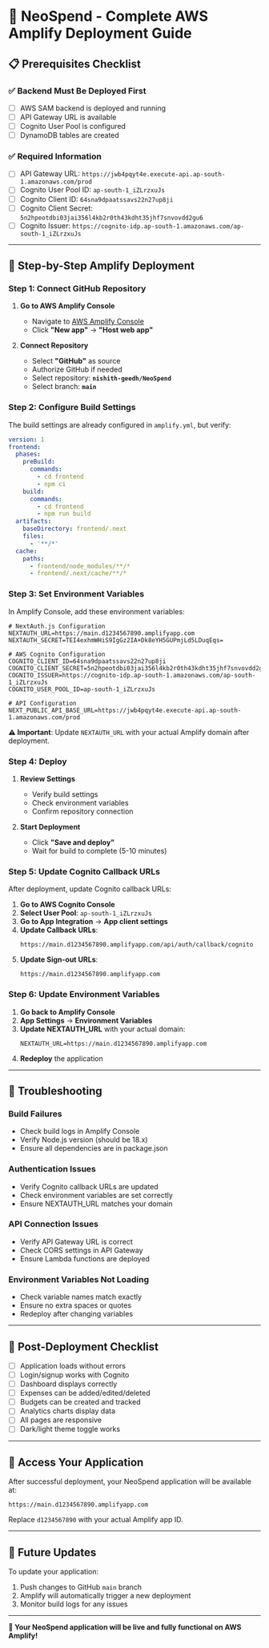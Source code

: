 # 🚀 NeoSpend - Complete AWS Amplify Deployment Guide

## 📋 **Prerequisites Checklist**

### ✅ **Backend Must Be Deployed First**
- [ ] AWS SAM backend is deployed and running
- [ ] API Gateway URL is available
- [ ] Cognito User Pool is configured
- [ ] DynamoDB tables are created

### ✅ **Required Information**
- [ ] API Gateway URL: `https://jwb4pqyt4e.execute-api.ap-south-1.amazonaws.com/prod`
- [ ] Cognito User Pool ID: `ap-south-1_iZLrzxuJs`
- [ ] Cognito Client ID: `64sna9dpaatssavs22n27up8ji`
- [ ] Cognito Client Secret: `5n2hpeotdbi03jai356l4kb2r0th43kdht35jhf7snvovdd2gu6`
- [ ] Cognito Issuer: `https://cognito-idp.ap-south-1.amazonaws.com/ap-south-1_iZLrzxuJs`

---

## 🎯 **Step-by-Step Amplify Deployment**

### **Step 1: Connect GitHub Repository**

1. **Go to AWS Amplify Console**
   - Navigate to [AWS Amplify Console](https://console.aws.amazon.com/amplify/)
   - Click **"New app"** → **"Host web app"**

2. **Connect Repository**
   - Select **"GitHub"** as source
   - Authorize GitHub if needed
   - Select repository: **`nishith-geedh/NeoSpend`**
   - Select branch: **`main`**

### **Step 2: Configure Build Settings**

The build settings are already configured in `amplify.yml`, but verify:

```yaml
version: 1
frontend:
  phases:
    preBuild:
      commands:
        - cd frontend
        - npm ci
    build:
      commands:
        - cd frontend
        - npm run build
  artifacts:
    baseDirectory: frontend/.next
    files:
      - '**/*'
  cache:
    paths:
      - frontend/node_modules/**/*
      - frontend/.next/cache/**/*
```

### **Step 3: Set Environment Variables**

In Amplify Console, add these environment variables:

```env
# NextAuth.js Configuration
NEXTAUTH_URL=https://main.d1234567890.amplifyapp.com
NEXTAUTH_SECRET=TEI4exhmWHiS9IgGz2IA+Dk8eYH5GUPmjLd5LDuqEqs=

# AWS Cognito Configuration
COGNITO_CLIENT_ID=64sna9dpaatssavs22n27up8ji
COGNITO_CLIENT_SECRET=5n2hpeotdbi03jai356l4kb2r0th43kdht35jhf7snvovdd2gu6
COGNITO_ISSUER=https://cognito-idp.ap-south-1.amazonaws.com/ap-south-1_iZLrzxuJs
COGNITO_USER_POOL_ID=ap-south-1_iZLrzxuJs

# API Configuration
NEXT_PUBLIC_API_BASE_URL=https://jwb4pqyt4e.execute-api.ap-south-1.amazonaws.com/prod
```

**⚠️ Important**: Update `NEXTAUTH_URL` with your actual Amplify domain after deployment.

### **Step 4: Deploy**

1. **Review Settings**
   - Verify build settings
   - Check environment variables
   - Confirm repository connection

2. **Start Deployment**
   - Click **"Save and deploy"**
   - Wait for build to complete (5-10 minutes)

### **Step 5: Update Cognito Callback URLs**

After deployment, update Cognito callback URLs:

1. **Go to AWS Cognito Console**
2. **Select User Pool**: `ap-south-1_iZLrzxuJs`
3. **Go to App Integration** → **App client settings**
4. **Update Callback URLs**:
   ```
   https://main.d1234567890.amplifyapp.com/api/auth/callback/cognito
   ```
5. **Update Sign-out URLs**:
   ```
   https://main.d1234567890.amplifyapp.com
   ```

### **Step 6: Update Environment Variables**

1. **Go back to Amplify Console**
2. **App Settings** → **Environment Variables**
3. **Update NEXTAUTH_URL** with your actual domain:
   ```
   NEXTAUTH_URL=https://main.d1234567890.amplifyapp.com
   ```
4. **Redeploy** the application

---

## 🔧 **Troubleshooting**

### **Build Failures**
- Check build logs in Amplify Console
- Verify Node.js version (should be 18.x)
- Ensure all dependencies are in package.json

### **Authentication Issues**
- Verify Cognito callback URLs are updated
- Check environment variables are set correctly
- Ensure NEXTAUTH_URL matches your domain

### **API Connection Issues**
- Verify API Gateway URL is correct
- Check CORS settings in API Gateway
- Ensure Lambda functions are deployed

### **Environment Variables Not Loading**
- Check variable names match exactly
- Ensure no extra spaces or quotes
- Redeploy after changing variables

---

## 🎉 **Post-Deployment Checklist**

- [ ] Application loads without errors
- [ ] Login/signup works with Cognito
- [ ] Dashboard displays correctly
- [ ] Expenses can be added/edited/deleted
- [ ] Budgets can be created and tracked
- [ ] Analytics charts display data
- [ ] All pages are responsive
- [ ] Dark/light theme toggle works

---

## 📱 **Access Your Application**

After successful deployment, your NeoSpend application will be available at:
```
https://main.d1234567890.amplifyapp.com
```

Replace `d1234567890` with your actual Amplify app ID.

---

## 🔄 **Future Updates**

To update your application:
1. Push changes to GitHub `main` branch
2. Amplify will automatically trigger a new deployment
3. Monitor build logs for any issues

---

**🎯 Your NeoSpend application will be live and fully functional on AWS Amplify!**
